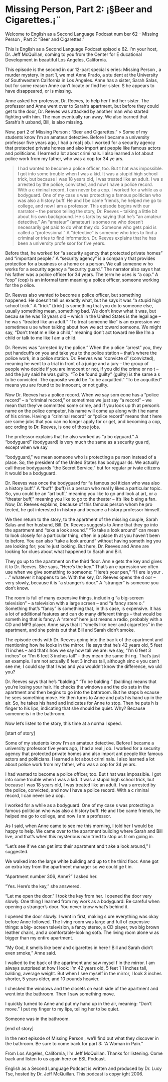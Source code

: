 # Missing Person, Part 2: ¡§Beer and Cigarettes.¡¨

Welcome to English as a Second Language Podcast num ber 62 – Missing Person , Part 2: “Beer and Cigarettes.”

This is English as a Second Language Podcast episod e 62. I’m your host, Dr. Jeff McQuillan, coming to you from the Center for E ducational Development in beautiful Los Angeles, California.

This episode is the second in our 12-part special s eries: Missing Person , a murder mystery. In part 1, we met Anne Prado, a stu dent at the University of Southwestern California in Los Angeles. Anne has a sister, Sarah Salas, but for some reason Anne can’t locate or find her sister. S he appears to have disappeared, or is missing.

Anne asked her professor, Dr. Reeves, to help her f ind her sister. The professor and Anne went over to Sarah’s apartment, but before  they could get to the door, Dr. Reeves was attacked by another man who started fighting with him. The man eventually ran away. We also learned that Sarah’s h usband, Bill, is also missing.

Now, part 2 of Missing Person : “Beer and Cigarettes.”   > Some of my students know I’m an amateur detective. Before I became a university professor five years ago, I had a real j ob. I worked for a security agency that protected private homes and also import ant people like famous actors and politicians. I learned a lot about crimi nals. I also learned a lot about police work from my father, who was a cop for 34 ye ars.
> I had wanted to become a police officer, too. But t hat was impossible. I got into some trouble when I was a kid. It was a stupid high  school trick, but because I was 18 years old, I was treated like an adult. I wa s arrested by the police, convicted, and now I have a police record. With a c riminal record, I can never be a cop.
> I worked for a while as a bodyguard. One of my case s was protecting a famous politician who was also a history buff. He and I be came friends, he helped me go to college, and now I am a professor.
> This episode begins with our narrator – the person telling the story, Dr. Reeves – talking a little bit about his own background. He s tarts by saying that he’s “an amateur detective.” An “amateur” (amateur) is someo ne who doesn’t necessarily get paid to do what they do. Someone who gets paid is called a “professional.” A “detective” is someone who tries to find a criminal  or tries to find information. Dr. Reeves explains that he has been a university profe ssor for five years.

Before that, he worked for “a security agency that protected private homes” and “important people.” A “security agency” is a compan y that provides protection for a business or a home or a person. We call someone w ho works for a security agency a “security guard.” The narrator also says t hat his father was a police officer for 34 years. The term he uses is “a cop.” A “cop” (cop) is an informal term meaning a police officer, someone working for the p olice.

Dr. Reeves also wanted to become a police officer, but something happened. He doesn’t tell us exactly what, but he says it was “a  stupid high school trick.” A “trick” (trick) is something that you do to someone  else, usually something mean, something bad. We don’t know what it was, but becau se he was 18 years old – which in the United States is the legal age – he wa s “treated like an adult.” “To treat someone like” is an expression we sometimes u se when talking about how we act toward someone. We might say, “Don’t treat m e like a child,” meaning don’t act toward me like I’m a child or talk to me like I am a child.

Dr. Reeves was “arrested by the police.” When the p olice “arrest” you, they put handcuffs on you and take you to the police station  – that’s where the police work, in a police station. Dr. Reeves was “convicte d” (convicted), meaning he went to a trial in front of a judge and a jury – the group of people who decide if you are innocent or not, if you did the crime or no t – and the jury said he was guilty. “To be found guilty” (guilty) is the same a s to be convicted. The opposite would be “to be acquitted.” “To be acquitted” means  you are found to be innocent, or not guilty.

Now Dr. Reeves has a police record. When we say som eone has a “police record” – a “criminal record,” or sometimes we just  say “a record” – we mean that they’ve committed some crime, and if you look up th at person’s name on the police computer, his name will come up along with t he name of his crime. Having a “criminal record” or “police record” means that t here are some jobs that you can no longer apply for or get, and becoming a cop, acc ording to Dr. Reeves, is one of those jobs.

The professor explains that he also worked as “a bo dyguard.” A “bodyguard” (bodyguard) is very much the same as a security gua rd, except when we say

“bodyguard,” we mean someone who is protecting a pe rson instead of a place. So, the president of the United States has bodyguar ds. We actually call those bodyguards “the Secret Service,” but for regular pr ivate citizens it would be a bodyguard.

Dr. Reeves was once the bodyguard for “a famous pol itician who was also a history buff.” A “buff” (buff) is a person who real ly likes a particular topic. So, you could be an “art buff,” meaning you like to go and look at art, or a “theater buff,” meaning you like to go to the theater – it’s like b eing a fan. Now, Dr. Reeves explains, because of this famous person whom he pro tected, he got interested in history and became a history professor himself.

We then return to the story, to the apartment of the missing couple, Sarah Salas and her husband, Bill. Dr. Reeves suggests to Anne that they go into the apartment and “take a look around.” “To take a look  around” can mean to look closely for a particular thing, often in a place th at you haven’t been to before. You can also “take a look around” without having someth ing you are looking for; you’re just looking. But here, Dr. Reeves and Anne are looking for clues about what happened to Sarah and Bill.

They go up to the apartment on the third floor. Ann e gets the key and gives it to Dr. Reeves. She says, “Here’s the key.” That’s an e xpression we often use when we give something to someone: “Here’s your pen,” “H ere is your . . .” whatever it happens to be. With the key, Dr. Reeves opens the d oor – very slowly, because it is “a stranger’s door.” A “stranger” is someone you don’t know.

The room is full of many expensive things, includin g “a big-screen television” – a television with a large screen – and “a fancy stere o.” Something that’s “fancy” is something that, in this case, is expensive. It has a lot of additional features and can do many different things – that would be someth ing that is fancy. A “stereo” here just means a radio, probably with a CD and MP3  player. Anne says that it “smells like beer and cigarettes” in the apartment,  and she points out that Bill and Sarah didn’t smoke.

The episode ends with Dr. Reeves going into the bac k of the apartment and mentioning how he looks in the mirror. He says that  he’s 42 years old, 5 feet 11 inches – and that’s how we say how tall we are: we say, “I’m 6 feet 3 inches” or “I’m 6 feet 3 inches tall” – they mean the same thi ng. That’s just an example. I am not actually 6 feet 3 inches tall, although sinc e you can’t see me, I could say that I was and you wouldn’t know the difference, wo uld you?

Dr. Reeves says that he’s “balding.” “To be balding ” (balding) means that you’re losing your hair. He checks the windows and the clo sets in the apartment and then begins to go into the bathroom. But he stops b ecause he sees something move. He then turns to Anne and puts his hand up in  the air. So, he takes his hand and indicates for Anne to stop. Then he puts h is finger to his lips, indicating that she should be quiet. Why? Because someone is i n the bathroom.

Now let’s listen to the story, this time at a norma l speed.

[start of story]

Some of my students know I’m an amateur detective. Before I became a university professor five years ago, I had a real j ob. I worked for a security agency that protected private homes and also import ant people like famous actors and politicians. I learned a lot about crimi nals. I also learned a lot about police work from my father, who was a cop for 34 ye ars.

I had wanted to become a police officer, too. But t hat was impossible. I got into some trouble when I was a kid. It was a stupid high  school trick, but because I was 18 years old, I was treated like an adult. I wa s arrested by the police, convicted, and now I have a police record. With a c riminal record, I can never be a cop.

I worked for a while as a bodyguard. One of my case s was protecting a famous politician who was also a history buff. He and I be came friends, he helped me go to college, and now I am a professor.

As I said, when Anne came to see me this morning, I  told her I would be happy to help. We came over to the apartment building where Sarah and Bill live, and that’s when this mysterious man tried to stop us fr om going in.

“Let’s see if we can get into their apartment and t ake a look around,” I suggested.

We walked into the large white building and up to t he third floor. Anne got an extra key from the apartment manager so we could ge t in.

“Apartment number 306, Anne?” I asked her.

“Yes. Here’s the key,” she answered.

“Let me open the door.” I took the key from her. I opened the door very slowly. One thing I learned from my work as a bodyguard: Be  careful when opening a stranger’s door. You never know what’s behind it.

I opened the door slowly. I went in first, making s ure everything was okay before Anne followed. The living room was large and full of expensive things: a big- screen television, a fancy stereo, a CD player, two  big brown leather chairs, and a comfortable-looking sofa. The living room alone w as bigger than my entire apartment.

“My God, it smells like beer and cigarettes in here ! Bill and Sarah didn’t even smoke,” Anne said.

I walked to the back of the apartment and saw mysel f in the mirror. I am always surprised at how I look: I’m 42 years old, 5 feet 1 1 inches tall, balding, average weight. But when I see myself in the mirror, I look  3 inches shorter, 5 years older, and 10 pounds heavier.

I checked the windows and the closets on each side of the apartment and went into the bathroom. Then I saw something move.

I quickly turned to Anne and put my hand up in the air, meaning: “Don’t move.” I put my finger to my lips, telling her to be quiet.

Someone was in the bathroom.

[end of story]

In the next episode of Missing Person , we’ll find out what they discover in the bathroom. Be sure to come back for part 3: “A Woman  in Pain.”

From Los Angeles, California, I’m Jeff McQuillan. Thanks for listening. Come back and listen to us again here on ESL Podcast.

English as a Second Language Podcast is written and  produced by Dr. Lucy Tse, hosted by Dr. Jeff McQuillan. This podcast is copyr ight 2006.

